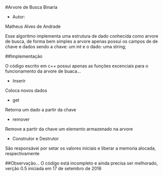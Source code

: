 #Arvore de Busca Binaria

 - Autor:

 Matheus Alves de Andrade

Esse algoritmo implementa uma estrutura de dado conhecida como arvore de busca,
de forma bem simples a arvore apenas possui os campos de de chave e dados sendo
a chave: um int e o dado: uma string;

##Implementação

O código escrito em c++ possui apenas as funções escenciais para o funcionamento
da arvore de buaca...
 - Inserir

Coloca novos dados 
 - get

Retorna um dado a partir da chave
 - remover

Remove a partir da chave um elemento armazenado na arvore

 - Construtor e Destrutor

São responsávei por setar os valores iniciais e liberar a memoria alocada, respectivamente

##Observação...
 O código está incompleto e ainda precisa ser melhorado, verção 0.5 iniciada em 17 de setembro de 2016
